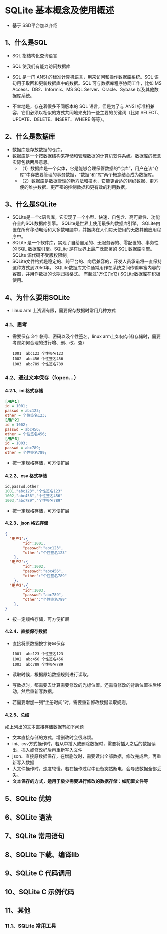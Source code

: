 <!--
 * @Author: Flying
 * @Date: 2021-12-16 10:47:48
 * @LastEditors: Flying
 * @LastEditTime: 2021-12-16 15:49:43
 * @Description: 新建文件
-->

# SQLite 基本概念及使用概述

- 基于 SSD平台加以介绍
  
## 1、什么是SQL

- SQL 指结构化查询语言
- SQL 使我们有能力访问数据库
- SQL 是一门 ANSI 的标准计算机语言，用来访问和操作数据库系统。SQL 语句用于取回和更新数据库中的数据。SQL 可与数据库程序协同工作，比如 MS Access、DB2、Informix、MS SQL Server、Oracle、Sybase 以及其他数据库系统。

- 不幸地是，存在着很多不同版本的 SQL 语言，但是为了与 ANSI 标准相兼容，它们必须以相似的方式共同地来支持一些主要的关键词（比如 SELECT、UPDATE、DELETE、INSERT、WHERE 等等）。
  
## 2、什么是数据库

- 数据库是存放数据的仓库。
- 数据库是一个按数据结构来存储和管理数据的计算机软件系统。数据库的概念实际包括两层意思。
  - （1）数据库是一个实体，它是能够合理保管数据的“仓库”，用户在该“仓库”中存放要管理的事务数据，“数据”和“库”两个概念结合成为数据库。
  - （2）数据库是数据管理的新方法和技术，它能更合适的组织数据、更方便的维护数据、更严密的控制数据和更有效的利用数据。
  
## 3、什么是SQLite

- SQLite是一个c语言库，它实现了一个小型、快速、自包含、高可靠性、功能齐全的SQL数据库引擎。 SQLite是世界上使用最多的数据库引擎。 SQLite内置在所有移动电话和大多数电脑中，并捆绑在人们每天使用的无数其他应用程序中。
- SQLite 是一个软件库，实现了自给自足的、无服务器的、零配置的、事务性的 SQL 数据库引擎。SQLite 是在世界上最广泛部署的 SQL 数据库引擎。SQLite 源代码不受版权限制。
- SQLite文件格式是稳定的、跨平台的、向后兼容的，开发人员承诺将一直保持这种方式到2050年。 SQLite数据库文件通常用作在系统之间传输丰富内容的容器，并用作数据的长期归档格式。 有超过1万亿(1e12) SQLite数据库在积极使用。  

## 4、为什么要用SQLite

- linux arm 上资源有限，需要保存数据时常用几种方式
  
### 4.1、思考

- 需要保存 3个 帐号、密码以及个性签名。linux arm上如何存储(存储时，需要考虑如何合理的进行增、删、改、查)
  
  ```shell
  1001  abc123 个性签名123
  1002  abc456 个性签名456
  1003  abc789 个性签名789
  ```

### 4.2、通过文本保存（fopen...）

#### 4.2.1、ini 格式存储

  ```ini
  [用户1]
  id = 1001; 
  passwd = abc123;
  other = 个性签名123;
  [用户2]
  id = 1002; 
  passwd = abc456;
  other = 个性签名456;
  [用户3]
  id = 1003; 
  passwd = abc789;
  other = 个性签名789;
  ```

- 按一定规格存储，可方便扩展

#### 4.2.2、csv 格式存储

  ```c
  id,passwd,other
  1001,"abc123","个性签名123"
  1002,"abc456","个性签名456"
  1003,"abc789","个性签名789"
  ```
  
- 按一定规格存储，可方便扩展
  
#### 4.2.3、json 格式存储

  ```json
  {
    "用户1":{
          "id":1001,
          "passwd":"abc123",
          "other":"个性签名123"
      },
    "用户2":{
          "id":1002,
          "passwd":"abc456",
          "other":"个性签名789"
      },
    "用户3":{
          "id":1003,
          "passwd":"abc789",
          "other":"个性签名789"
      },
  }
  ```
  
- 按一定规格存储，可方便扩展

#### 4.2.4、直接保存数据

- 直接将原数据按字符串保存
  
  ```shell
  1001  abc123 个性签名123
  1002  abc456 个性签名456
  1003  abc789 个性签名789
  ```

- 读取时候，根据原始数据规则进行读取。
- 写数据时，都需要去计算需要修改的光标位置。还需将修改的背后位置往后移动，然后重新写数据。
  
- 若需要增加一列“注册时间”时，需要重新修改数据读取规则。
  
#### 4.2.5、总结

如上列出的文本直接存储数据有如下问题

- 文本直接存储的方式，增删改时会很麻烦。
- ini、csv方式操作时，若从中插入或删除数据时，需要将插入之后的数据读出，插入或修改好后再重新写入文件
- json、直接原数据保存，在增删改时，需要读出全部数据，修改完成后，再重新写入数据
- 大文件操作时，速度较慢。若在操作过程中设备突然断电，会导致数据全部丢失。
- **文本保存的方式，适用于极少需要进行修改的数据存储：如配置文件等**

## 5、SQLite 优势

## 6、SQLite 语法

## 7、SQLite 常用语句

## 8、SQLite 下载、编译lib

## 9、SQLite C 代码调用

## 10、SQLite C 示例代码

## 11、其他

### 11.1、SQLite 常用工具

